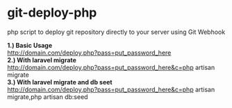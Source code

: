 git-deploy-php
==============

php script to deploy git repository directly to your server using Git Webhook


 **1.) Basic Usage** <br>
 http://domain.com/deploy.php?pass=put_password_here <br>
 **2.) With laravel migrate** <br>
 http://domain.com/deploy.php?pass=put_password_here&c=php artisan migrate <br>
 **3.) With laravel migrate and db seet** <br>
 http://domain.com/deploy.php?pass=put_password_here&c=php artisan migrate,php artisan db:seed